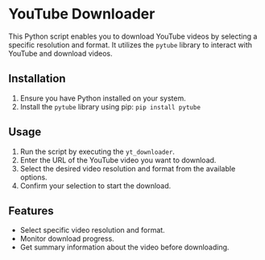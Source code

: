 # YouTube Downloader

This Python script enables you to download YouTube videos by selecting a specific resolution and format. It utilizes the `pytube` library to interact with YouTube and download videos.

## Installation

1. Ensure you have Python installed on your system.
2. Install the `pytube` library using pip: `pip install pytube`


## Usage

1. Run the script by executing the `yt_downloader`.
2. Enter the URL of the YouTube video you want to download.
3. Select the desired video resolution and format from the available options.
4. Confirm your selection to start the download.

## Features

- Select specific video resolution and format.
- Monitor download progress.
- Get summary information about the video before downloading.


